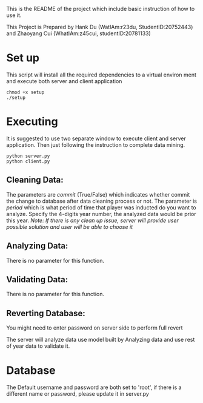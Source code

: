 This is the README of the project which include basic instruction of how to use it.

This Project is Prepared by Hank Du (WatIAm:r23du, StudentID:20752443) and Zhaoyang Cui (WhatIAm:z45cui, studentID:20781133)

# Set up
This script will install all the required dependencies to a virtual environ ment and execute both server and client application
```console
chmod +x setup
./setup
```
# Executing
It is suggested to use two separate window to execute client and server application. Then just following the instruction to complete data mining.
```console
python server.py
python client.py
```

## Cleaning Data:
The parameters are *commit* (True/False) which indicates whether commit the change to database after data cleaning process or not.
The parameter is *period* which is what period of time that player was inducted do you want to analyze. Specify the 4-digits year number, the analyzed data would be prior this year.
*Note: If there is any clean up issue, server will provide user possible solution and user will be able to choose it*

## Analyzing Data:
There is no parameter for this function.

## Validating Data:
There is no parameter for this function.

## Reverting Database:
You might need to enter password on server side to perform full revert

The server will analyze data use model built by Analyzing data and use rest of year data to validate it.

# Database
The Default username and password are both set to 'root', if there is a different name or password, please update it in server.py